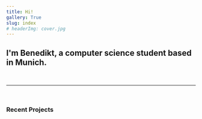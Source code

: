 ```yaml
---
title: Hi!
gallery: True
slug: index
# headerImg: cover.jpg 
---
```


## I'm Benedikt, a computer science student based in Munich.

&nbsp;


<!-- ### This is the construction site for my portfolio. -->

---

&nbsp;

### Recent Projects

&nbsp;

<!-- Currently I'm focussed on machine learning, functional software development and mixed reality.

I've worked for LMU Munich, Intel, Siemens and Bundeswehr University as a software developer and research assistant. -->

<!-- Lorem ipsum dolor sit amet, consectetur adipiscing elit, sed do eiusmod tempor incididunt ut labore et dolore magna aliqua. Ut enim ad minim veniam, quis nostrud exercitation ullamco laboris nisi ut aliquip ex ea commodo consequat. Duis aute irure dolor in reprehenderit in voluptate velit esse cillum dolore eu fugiat nulla pariatur. Excepteur sint occaecat cupidatat non proident, sunt in culpa qui officia deserunt mollit anim id est laborum. -->